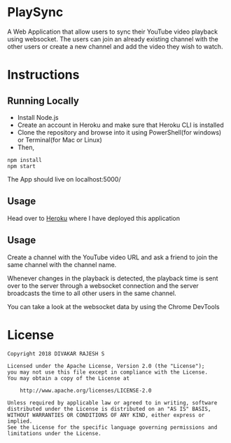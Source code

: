 # PlaySync

A Web Application that allow users to sync their YouTube video playback using websocket. The users can join an already existing channel with the other users or create a new channel and add the video they wish to watch.

# Instructions

## Running Locally
- Install Node.js
- Create an account in Heroku and make sure that Heroku CLI is installed
- Clone the repository and browse into it using PowerShell(for windows) or Terminal(for Mac or Linux)
- Then,
```
npm install
npm start
```

The App should live on localhost:5000/

## Usage 

Head over to [Heroku](http://youtube-play-sync.herokuapp.com) where I have deployed this application

## Usage 

Create a channel with the YouTube video URL and ask a friend to join the same channel with the channel name.

Whenever changes in the playback is detected, the playback time is sent over to the server through a websocket connection and the server broadcasts the time to all other users in the same channel.

You can take a look at the websocket data by using the Chrome DevTools

# License

    Copyright 2018 DIVAKAR RAJESH S

    Licensed under the Apache License, Version 2.0 (the "License");
    you may not use this file except in compliance with the License.
    You may obtain a copy of the License at

        http://www.apache.org/licenses/LICENSE-2.0

    Unless required by applicable law or agreed to in writing, software
    distributed under the License is distributed on an "AS IS" BASIS,
    WITHOUT WARRANTIES OR CONDITIONS OF ANY KIND, either express or implied.
    See the License for the specific language governing permissions and
    limitations under the License.
